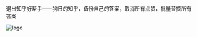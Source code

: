 退出知乎好帮手——狗日的知乎，备份自己的答案，取消所有点赞，批量替换所有答案

![logo](https://raw.githubusercontent.com/myst729/dog-fucked-zhihu/master/logo.png)
